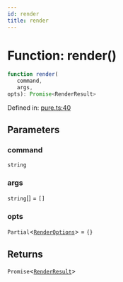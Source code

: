 ```yaml
---
id: render
title: render
---
```


<!-- DO NOT EDIT: this page is autogenerated from the type comments -->

# Function: render()

```ts
function render(
   command, 
   args, 
opts): Promise<RenderResult>
```

Defined in: [pure.ts:40](https://github.com/Romulad/cli-testing-library/blob/main/packages/cli-testing-library/src/pure.ts#L40)

## Parameters

### command

`string`

### args

`string`[] = `[]`

### opts

`Partial`\<[`RenderOptions`](../interfaces/renderoptions.md)\> = `{}`

## Returns

`Promise`\<[`RenderResult`](../type-aliases/renderresult.md)\>
